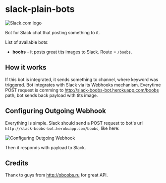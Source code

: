 slack-plain-bots
======
![Slack.com logo](https://slack.global.ssl.fastly.net/8872/img/landing_slack_hash_wordmark_logo.png "Slack.com")

Bot for Slack chat that posting something to it.

List of available bots:
* __boobs__ - it posts great tits images to Slack. Route = ```/boobs```.

How it works
---

If this bot is integrated, it sends something to channel, where keyword was triggered.
Bot integrates with Slack via its Webhooks mechanism.
Everytime POST request is comming to http://slack-boobs-bot.herokuapp.com/boobs path, bot sends back payload with tits image.


Configuring Outgoing Webhook
---

Everything is simple. Slack should send a POST request to bot's url ```http://slack-boobs-bot.herokuapp.com/boobs```, like here:

![Configuring Outgoing Webhook](http://s3.postimg.org/j185vokqb/Screenshot_2014_04_26_13_13_50.png "Configuring Outgoing Webhook")

Then it responds with payload to Slack.

Credits
---

Thanx to guys from http://oboobs.ru for great API.
